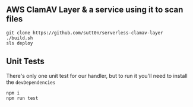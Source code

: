 ## AWS ClamAV Layer & a service using it to scan files
```
git clone https://github.com/sutt0n/serverless-clamav-layer
./build.sh
sls deploy
```

## Unit Tests
There's only one unit test for our handler, but to run it you'll need to install the `devDependencies` 

```
npm i
npm run test
```